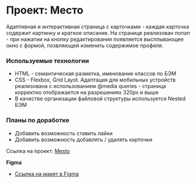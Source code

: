 # Проект: Место

Адаптивная и интерактивная страница с карточками - каждая карточка содержит картинку и краткое описание. На странице реализован попап - при нажатии на кнопку редактирования появляется высплывающее окно с формой, позвляющей изменить содержимое профиля.

### Используемые технологии

* HTML - семантическая разметка, именование классов по БЭМ
* CSS - Flexbox, Grid Layot. Адаптация для мобильных устройств реализована с использованием @media queries - страница корректно отображается на разрешениях 320px и выше
* В качестве организации файловой структуры используется Nested БЭМ

### Планы по доработке
* Добавить возможность ставить лайки
* Добавить возможность добавлять / удалять карточки 


Ссылка на проект: [Mesto](https://ammosoff.github.io/mesto/)

**Figma**

* [Ссылка на макет в Figma](https://www.figma.com/file/2cn9N9jSkmxD84oJik7xL7/JavaScript.-Sprint-4?node-id=0%3A1)



